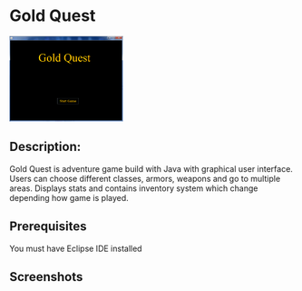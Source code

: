 <h1>Gold Quest</h1> 

<img src="images/start.png" width="200px" height="150px">

<h2>Description:</h2>
<p>Gold Quest is adventure game build with Java with graphical user interface. Users can choose different classes, armors, weapons and go to multiple areas. Displays stats and contains inventory system which change depending how game is played.</p>

<h2>Prerequisites</h2>
<p>You must have Eclipse IDE installed</p>

<h2>Screenshots<h2>
  
